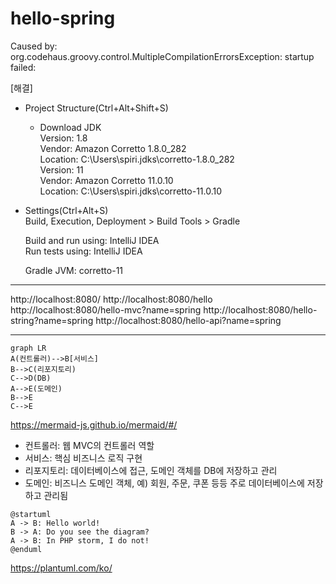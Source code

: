 
# hello-spring

Caused by: org.codehaus.groovy.control.MultipleCompilationErrorsException: startup failed:

[해결]
- Project Structure(Ctrl+Alt+Shift+S)  
  - Download JDK  
    Version: 1.8  
    Vendor: Amazon Corretto 1.8.0_282  
    Location: C:\Users\spiri\.jdks\corretto-1.8.0_282  
    Version: 11  
    Vendor: Amazon Corretto 11.0.10  
    Location: C:\Users\spiri\.jdks\corretto-11.0.10  

- Settings(Ctrl+Alt+S)  
  Build, Execution, Deployment > Build Tools > Gradle  
  
  Build and run using: IntelliJ IDEA  
  Run tests using: IntelliJ IDEA  
  
  Gradle JVM: corretto-11  

----


http://localhost:8080/
http://localhost:8080/hello
http://localhost:8080/hello-mvc?name=spring
http://localhost:8080/hello-string?name=spring
http://localhost:8080/hello-api?name=spring

----

```mermaid
graph LR
A(컨트롤러)-->B[서비스]
B-->C(리포지토리)
C-->D(DB)
A-->E(도메인)
B-->E
C-->E
```
https://mermaid-js.github.io/mermaid/#/

- 컨트롤러: 웹 MVC의 컨트롤러 역할
- 서비스: 핵심 비즈니스 로직 구현
- 리포지토리: 데이터베이스에 접근, 도메인 객체를 DB에 저장하고 관리
- 도메인: 비즈니스 도메인 객체, 예) 회원, 주문, 쿠폰 등등 주로 데이터베이스에 저장하고 관리됨


```plantuml
@startuml
A -> B: Hello world!
B -> A: Do you see the diagram?
A -> B: In PHP storm, I do not!
@enduml
```
https://plantuml.com/ko/






